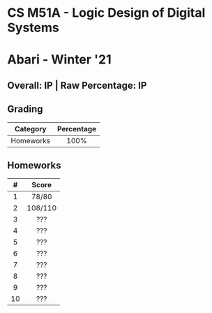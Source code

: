 # CS M51A - Logic Design of Digital Systems
# Abari - Winter '21

## Overall: IP | Raw Percentage: IP

## Grading
| Category | Percentage |
|:---:|:---:|
| Homeworks | 100% |

## Homeworks
| # | Score |
|:---:|:---:|
| 1 | 78/80 |
| 2 | 108/110 |
| 3 | ??? |
| 4 | ??? |
| 5 | ??? |
| 6 | ??? |
| 7 | ??? |
| 8 | ??? |
| 9 | ??? |
| 10 | ??? |

